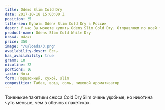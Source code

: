 ```yaml
---
title: Odens Slim Cold Dry
date: 2017-10-18 15:03:00 Z
position: 25
title-seo: Купить Odens Slim Cold Dry в России
descr: У нас Вы можете купить Odens Slim Cold Dry. Отправляем по всей территории России.
product-name: Odens Slim Cold White Dry
brand: Odens
price: 350
image: "/uploads/3.png"
availability-descr: Есть
has_availability: true
gramm: 10
nicotine: 22
portions: 16
taste: Мята
form: Порционный, сухой, slim
composition: Табак, вода, соль, пищевой ароматизатор
---
```


Тоненькие пакетики снюса Cold Dry Slim очень удобные, но никотина чуть меньше, чем в обычных пакетиках.